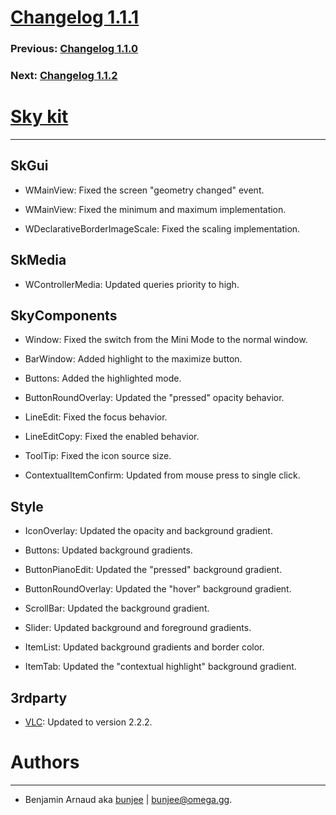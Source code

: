 # [Changelog 1.1.1](https://omega.gg/Sky/changes/1.1.1.html)

### Previous: [Changelog 1.1.0](1.1.0.html)

### Next: [Changelog 1.1.2](1.1.2.html)

# [Sky kit](https://omega.gg/Sky)
---

## SkGui

- WMainView: Fixed the screen "geometry changed" event.

- WMainView: Fixed the minimum and maximum implementation.

- WDeclarativeBorderImageScale: Fixed the scaling implementation.


## SkMedia

- WControllerMedia: Updated queries priority to high.


## SkyComponents

- Window: Fixed the switch from the Mini Mode to the normal window.

- BarWindow: Added highlight to the maximize button.

- Buttons: Added the highlighted mode.

- ButtonRoundOverlay: Updated the "pressed" opacity behavior.

- LineEdit: Fixed the focus behavior.

- LineEditCopy: Fixed the enabled behavior.

- ToolTip: Fixed the icon source size.

- ContextualItemConfirm: Updated from mouse press to single click.


## Style

- IconOverlay: Updated the opacity and background gradient.

- Buttons: Updated background gradients.

- ButtonPianoEdit: Updated the "pressed" background gradient.

- ButtonRoundOverlay: Updated the "hover" background gradient.

- ScrollBar: Updated the background gradient.

- Slider: Updated background and foreground gradients.

- ItemList: Updated background gradients and border color.

- ItemTab: Updated the "contextual highlight" background gradient.


## 3rdparty

- [VLC](https://github.com/videolan/vlc): Updated to version 2.2.2.


# Authors
---

- Benjamin Arnaud aka [bunjee](https://bunjee.me) | <bunjee@omega.gg>.
